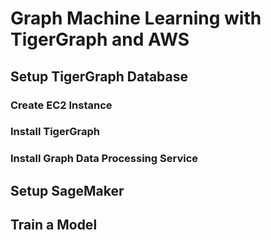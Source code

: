 # Graph Machine Learning with TigerGraph and AWS

## Setup TigerGraph Database
### Create EC2 Instance

### Install TigerGraph

### Install Graph Data Processing Service

## Setup SageMaker

## Train a Model